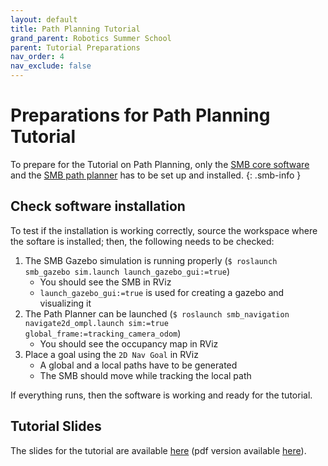 ```yaml
---
layout: default
title: Path Planning Tutorial
grand_parent: Robotics Summer School
parent: Tutorial Preparations
nav_order: 4
nav_exclude: false
---
```


# Preparations for Path Planning Tutorial

To prepare for the Tutorial on Path Planning, only the [SMB core software](../../core-software/installation_core.md) and the [SMB path planner](../../core-software/autonomy_software.md#path-planning) has to be set up and installed.
{: .smb-info }

## Check software installation

To test if the installation is working correctly, source the workspace where the softare is installed; then, the following needs to be checked:

1. The SMB Gazebo simulation is running properly (`$ roslaunch smb_gazebo sim.launch launch_gazebo_gui:=true`)
   * You should see the SMB in RViz
   * `launch_gazebo_gui:=true` is used for creating a gazebo and visualizing it
2. The Path Planner can be launched (`$ roslaunch smb_navigation navigate2d_ompl.launch sim:=true global_frame:=tracking_camera_odom`)
   * You should see the occupancy map in RViz
3. Place a goal using the `2D Nav Goal` in RViz
   * A global and a local paths have to be generated
   * The SMB should move while tracking the local path

If everything runs, then the software is working and ready for the tutorial.

## Tutorial Slides

The slides for the tutorial are available [here](https://docs.google.com/presentation/d/1wrH-gTAJQq2iququ-cOHDCa6Z_HXRueYX-B6Pd9Bt50/edit?usp=sharing) (pdf version available [here](https://github.com/ETHZ-RobotX/smb_path_planner/blob/master/docs/Path%20Planning%20Tutorial%20-%20Summer%20School%202021.pdf)).
